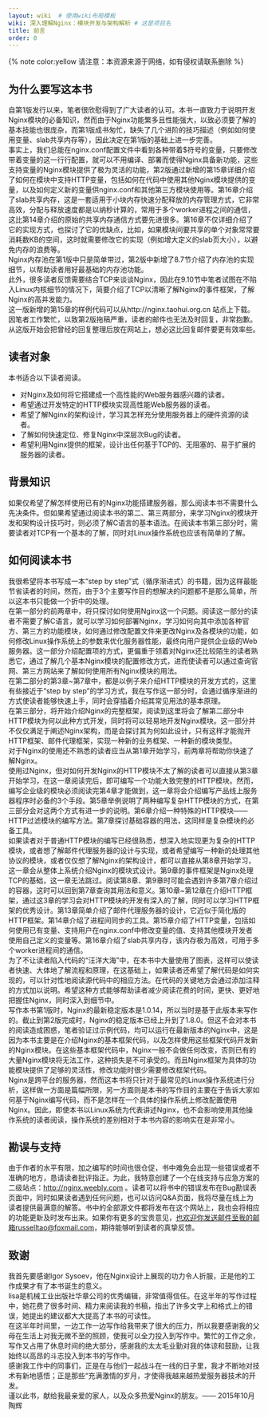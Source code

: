 ```yaml
---
layout: wiki  # 使用wiki布局模板
wiki: 深入理解Nginx：模块开发与架构解析 # 这是项目名
title: 前言
order: 0
---
```

{% note color:yellow 请注意：本资源来源于网络，如有侵权请联系删除 %}
## 为什么要写这本书
自第1版发行以来，笔者很欣慰得到了广大读者的认可。本书一直致力于说明开发Nginx模块的必备知识，然而由于Nginx功能繁多且性能强大，以致必须要了解的基本技能也很庞杂，而第1版成书匆忙，缺失了几个进阶的技巧描述（例如如何使用变量、slab共享内存等），因此决定在第1版的基础上进一步完善。<br>
事实上，我们总能在nginx.conf配置文件中看到各种带着$符号的变量，只要修改带着变量的这一行行配置，就可以不用编译、部署而使得Nginx具备新功能，这些支持变量的Nginx模块提供了极为灵活的功能，第2版通过新增的第15章详细介绍了如何在模块中支持HTTP变量，包括如何在代码中使用其他Nginx模块提供的变量，以及如何定义新的变量供nginx.conf和其他第三方模块使用等。第16章介绍了slab共享内存，这是一套适用于小块内存快速分配释放的内存管理方式，它非常高效，分配与释放速度都是以纳秒计算的，常用于多个worker进程之间的通信，这比第14章介绍的原始的共享内存通信方式要先进很多。第16章不仅详细介绍了它的实现方式，也探讨了它的优缺点，比如，如果模块间要共享的单个对象常常要消耗数KB的空间，这时就需要修改它的实现（例如增大定义的slab页大小），以避免内存的浪费等。<br>
Nginx内存池在第1版中只是简单带过，第2版中新增了8.7节介绍了内存池的实现细节，以帮助读者用好最基础的内存池功能。<br>
此外，很多读者反馈需要结合TCP来谈谈Nginx，因此在9.10节中笔者试图在不陷入Linux内核细节的情况下，简要介绍了TCP以清晰了解Nginx的事件框架，了解Nginx的高并发能力。<br>
这一版新增的第15章的样例代码可以从http://nginx.taohui.org.cn 站点上下载。<br>
因笔者工作繁忙，以致第2版拖稿严重，读者的邮件也无法及时回复，非常抱歉。从这版开始会把曾经的回复整理后放在网站上，想必这比回复邮件要更有效率些。
## 读者对象
本书适合以下读者阅读。
- 对Nginx及如何将它搭建成一个高性能的Web服务器感兴趣的读者。 
- 希望通过开发特定的HTTP模块实现高性能Web服务器的读者。 
- 希望了解Nginx的架构设计，学习其怎样充分使用服务器上的硬件资源的读者。 
- 了解如何快速定位、修复Nginx中深层次Bug的读者。 
- 希望利用Nginx提供的框架，设计出任何基于TCP的、无阻塞的、易于扩展的服务器的读者。

## 背景知识
如果仅希望了解怎样使用已有的Nginx功能搭建服务器，那么阅读本书不需要什么先决条件。但如果希望通过阅读本书的第二、第三两部分，来学习Nginx的模块开发和架构设计技巧时，则必须了解C语言的基本语法。在阅读本书第三部分时，需要读者对TCP有一个基本的了解，同时对Linux操作系统也应该有简单的了解。
## 如何阅读本书
我很希望将本书写成一本“step by step”式（循序渐进式）的书籍，因为这样最能节省读者的时间，然而，由于3个主要写作目的想解决的问题都不是那么简单，所以这本书只能做一个折中的处理。<br>
在第一部分的前两章中，将只探讨如何使用Nginx这一个问题。阅读这一部分的读者不需要了解C语言，就可以学习如何部署Nginx，学习如何向其中添加各种官方、第三方的功能模块，如何通过修改配置文件来更改Nginx及各模块的功能，如何修改Linux操作系统上的参数来优化服务器性能，最终向用户提供企业级的Web服务器。这一部分介绍配置项的方式，更偏重于领着对Nginx还比较陌生的读者熟悉它，通过了解几个基本Nginx模块的配置修改方式，进而使读者可以通过查询官网、第三方网站来了解如何使用所有Nginx模块的用法。<br>
在第二部分的第3章\~第7章中，都是以例子来介绍HTTP模块的开发方式的，这里有些接近于“step by step”的学习方式，我在写作这一部分时，会通过循序渐进的方式使读者能够快速上手，同时会穿插着介绍其常见用法的基本原理。<br>
在第三部分，将开始介绍Nginx的完整框架，阅读到这里将会了解第二部分中HTTP模块为何以此种方式开发，同时将可以轻易地开发Nginx模块。这一部分并不仅仅满足于阐述Nginx架构，而是会探讨其为何如此设计，只有这样才能抛开HTTP框架、邮件代理框架，实现一种新的业务框架、一种新的模块类型。<br>
对于Nginx的使用还不熟悉的读者应当从第1章开始学习，前两章将帮助你快速了解Nginx。<br>
使用过Nginx，但对如何开发Nginx的HTTP模块不太了解的读者可以直接从第3章开始学习，在这一章阅读完后，即可编写一个功能大致完整的HTTP模块。然而，编写企业级的模块必须阅读完第4章才能做到，这一章将会介绍编写产品线上服务器程序时必备的3个手段。第5章举例说明了两种编写复杂HTTP模块的方式，在第三部分会对这两个方式有进一步的说明。第6章介绍一种特殊的HTTP模块——HTTP过滤模块的编写方法。第7章探讨基础容器的用法，这同样是复杂模块的必备工具。<br>
如果读者对于普通HTTP模块的编写已经很熟悉，想深入地实现更为复杂的HTTP模块，或者想了解邮件代理服务器的设计与实现，或者希望编写一种新的处理其他协议的模块，或者仅仅想了解Nginx的架构设计，都可以直接从第8章开始学习，这一章会从整体上系统介绍Nginx的模块式设计。第9章的事件框架是Nginx处理TCP的基础，这一章无法跳过。阅读第8章、第9章时可能会遇到许多第7章介绍过的容器，这时可以回到第7章查询其用法和意义。第10章~第12章在介绍HTTP框架，通过这3章的学习会对HTTP模块的开发有深入的了解，同时可以学习HTTP框架的优秀设计。第13章简单介绍了邮件代理服务器的设计，它近似于简化版的HTTP框架。第14章介绍了进程间同步的工具。第15章介绍了HTTP变量，包括如何使用已有变量、支持用户在nginx.conf中修改变量的值、支持其他模块开发者使用自己定义的变量等。第16章介绍了slab共享内存，该内存极为高效，可用于多个worker进程间的通信。<br>
为了不让读者陷入代码的“汪洋大海”中，在本书中大量使用了图表，这样可以使读者快速、大体地了解流程和原理，在这基础上，如果读者还希望了解代码是如何实现的，可以针对性地阅读源代码中的相应方法。在代码的关键地方会通过添加注释的方式加以说明。希望这种方式能够帮助读者减少阅读花费的时间，更快、更好地把握住Nginx，同时深入到细节中。<br>
写作本书第1版时，Nginx的最新稳定版本是1.0.14，所以当时是基于此版本来写作的。截止到第2版完成时，Nginx的稳定版本已经上升到了1.8.0。但这不会对本书的阅读造成困惑，笔者验证过示例代码，均可以运行在最新版本的Nginx中，这是因为本书主要是在介绍Nginx的基本框架代码，以及怎样使用这些框架代码开发新的Nginx模块。在这些基本框架代码中，Nginx一般不会做任何改变，否则已有的大量Nginx模块将无法工作，这种损失是不可承受的。而且Nginx框架为具体的功能模块提供了足够的灵活性，修改功能时很少需要修改框架代码。<br>
Nginx是跨平台的服务器，然而这本书将只针对于最常见的Linux操作系统进行分析，这样做一方面是篇幅所限，另一方面则是本书的写作目的主要在于告诉大家如何基于Nginx编写代码，而不是怎样在一个具体的操作系统上修改配置使用Nginx。因此，即使本书以Linux系统为代表讲述Nginx，也不会影响使用其他操作系统的读者阅读，操作系统的差别相对于本书内容的影响实在是非常小。<br>
## 勘误与支持
由于作者的水平有限，加之编写的时间也很仓促，书中难免会出现一些错误或者不准确的地方，恳请读者批评指正。为此，我特意创建了一个在线支持与应急方案的二级站点：http://nginx.weebly.com 。读者可以将书中的错误发布在Bug勘误表页面中，同时如果读者遇到任何问题，也可以访问Q&A页面，我将尽量在线上为读者提供最满意的解答。书中的全部源文件都将发布在这个网站上，我也会将相应的功能更新及时发布出来。如果你有更多的宝贵意见，也欢迎你发送邮件至我的邮箱russelltao@foxmail.com，期待能够听到读者的真挚反馈。
## 致谢
我首先要感谢Igor Sysoev，他在Nginx设计上展现的功力令人折服，正是他的工作成果才有了本书诞生的意义。<br>
lisa是机械工业出版社华章公司的优秀编辑，非常值得信任。在这半年的写作过程中，她花费了很多时间、精力来阅读我的书稿，指出了许多文字上和格式上的错误，她提出的建议都大大提高了本书的可读性。<br>
在这半年时间里，一边工作一边写作给我带来了很大的压力，所以我要感谢我的父母在生活上对我无微不至的照顾，使我可以全力投入到写作中。繁忙的工作之余，写作又占用了休息时间的绝大部分，感谢我的太太毛业勤对我的体谅和鼓励，让我始终以高昂的斗志投入到本书的写作中。<br>
感谢我工作中的同事们，正是在与他们一起战斗在一线的日子里，我才不断地对技术有新地感悟；正是那些“充满激情的岁月，才使得我越来越热爱服务器技术的开发。<br>
谨以此书，献给我最亲爱的家人，以及众多热爱Nginx的朋友。—— 2015年10月 陶辉
